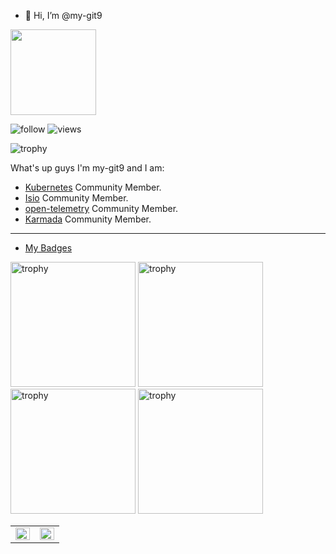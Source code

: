- 👋 Hi, I’m @my-git9


<div align="left"> <img height="137px" src="https://github-readme-stats.vercel.app/api?username=my-git9&hide_title=true&hide_border=true&show_icons=trueline_height=21&text_color=000&icon_color=000&bg_color=0,ea6161,ffc64d,fffc4d,52fa5a&theme=graywhite" />  </div>

<!--
<div align="center"> <img src="https://activity-graph.herokuapp.com/graph?username=my-git9&theme=xcode" /> </div>

-->
<p align="left"> 
  <img src="https://img.shields.io/github/followers/my-git9?label=Followers" alt="follow" />
  <img src="https://komarev.com/ghpvc/?username=my-git9" alt="views" /> 
</p>

<p align="left"> 
  <img src="https://github-profile-trophy.vercel.app/?username=my-git9&row=1" alt="trophy" />
</p>

What's up guys I'm my-git9 and I am:

- [Kubernetes](https://github.com/kubernetes) Community Member.
- [Isio](https://github.com/istio) Community Member.
- [open-telemetry](https://github.com/open-telemetry) Community Member.
- [Karmada](https://github.com/karmada-io) Community Member.

---

- [My Badges](https://www.credly.com/users/li-xin.597fc9dd)

<p align="left"> 
<img width="200" height="200" src="https://images.credly.com/size/680x680/images/f88d800c-5261-45c6-9515-0458e31c3e16/ckad_from_cncfsite.png" alt="trophy" />
  <img width="200" height="200" src="https://images.credly.com/size/680x680/images/9945dfcb-1cca-4529-85e6-db1be3782210/kubernetes-security-specialist-logo2.png" alt="trophy" />
  <img width="200" height="200" src="https://images.credly.com/size/680x680/images/8b8ed108-e77d-4396-ac59-2504583b9d54/cka_from_cncfsite__281_29.png" alt="trophy" />
  <img width="200" height="200" src="https://images.credly.com/size/680x680/images/3907f0ce-4e4b-44c9-8655-db11ea98cb8a/image.png" alt="trophy" />
</p>


<table><tr>
  <td valign="top" width="50%">
    <img src="https://github-readme-stats.vercel.app/api?username=my-git9&show_icons=true&hide_border=true&include_all_commits=true&count_private=true" align="left" style="width: 100%" />
  </td>
    
  <td valign="top" width="50%">
    <img src="https://github-readme-stats.vercel.app/api/top-langs/?username=my-git9&hide_border=true&layout=compact&hide=javascript,html,css,scss" align="left" style="width: 100%" />
  </td>
</tr></table>  

